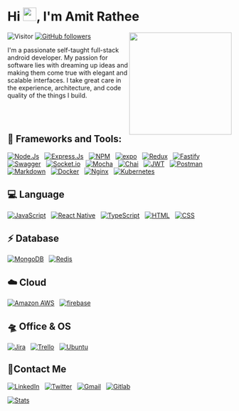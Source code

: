 <h1 align="left">Hi <img src="https://media.giphy.com/media/ObNTw8Uzwy6KQ/giphy.gif" width="30px">, I'm Amit Rathee</h1>

![Visitor](https://visitor-badge.laobi.icu/badge?page_id=Bhargavi-hash.repoName) [![GitHub followers](https://img.shields.io/github/followers/amitrathee987.svg?style=social&label=Follow)](https://github.com/amitrathee987?tab=followers)
<img align='right' src="https://cdn.dribbble.com/users/600557/screenshots/3625204/untitled-1.gif" width="230">

I'm a passionate self-taught full-stack android developer. My passion for software lies with dreaming up ideas and making them come true with elegant and scalable interfaces. I take great care in the experience, architecture, and code quality of the things I build.

<br/>
<br/>


## 🚀 Frameworks and Tools:

[![Node.Js](https://img.shields.io/badge/Node.js-339933?style=flat&logo=nodedotjs&logoColor=white)](https://github.com/amitrathee987)&nbsp;&nbsp;
[![Express.Js](https://img.shields.io/badge/Express.js-000000?style=flat&logo=express&logoColor=white)](https://github.com/amitrathee987)&nbsp;&nbsp;
[![NPM](https://img.shields.io/badge/npm-CB3837?style=flat&logo=npm&logoColor=white)](https://github.com/amitrathee987)&nbsp;&nbsp;
[![expo](https://img.shields.io/badge/Expo-1B1F23?style=flat&logo=expo&logoColor=white)](https://github.com/amitrathee987)&nbsp;&nbsp;
[![Redux](https://img.shields.io/badge/Redux-593D88?style=flat&logo=redux&logoColor=white)](https://github.com/amitrathee987)&nbsp;&nbsp;
[![Fastify](https://img.shields.io/badge/fastify-202020?style=flat&logo=fastify&logoColor=white)](https://github.com/amitrathee987)&nbsp;&nbsp;
[![Swagger](https://img.shields.io/badge/Swagger-85EA2D?style=flat&logo=Swagger&logoColor=white)](https://github.com/amitrathee987)&nbsp;&nbsp;
[![Socket.io](https://img.shields.io/badge/Socket.io-010101?&style=flat&logo=Socket.io&logoColor=white)](https://github.com/amitrathee987)&nbsp;&nbsp;
[![Mocha](https://img.shields.io/badge/Mocha-8D6748?style=flat&logo=Mocha&logoColor=white)](https://github.com/amitrathee987)&nbsp;&nbsp;
[![Chai](https://img.shields.io/badge/chai-A30701?style=flat&logo=chai&logoColor=white)](https://github.com/amitrathee987)&nbsp;&nbsp;
[![JWT](https://img.shields.io/badge/JWT-000000?style=flat&logo=JSON%20web%20tokens&logoColor=white)](https://github.com/amitrathee987)&nbsp;&nbsp;
[![Postman](https://img.shields.io/badge/Postman-FF6C37?style=flat&logo=Postman&logoColor=white)](https://github.com/amitrathee987)&nbsp;&nbsp;
[![Markdown](https://img.shields.io/badge/Markdown-000000?style=flat&logo=markdown&logoColor=white)](https://github.com/amitrathee987)&nbsp;&nbsp;
[![Docker](https://img.shields.io/badge/Docker-2CA5E0?style=flat&logo=docker&logoColor=white)](https://github.com/amitrathee987)&nbsp;&nbsp;
[![Nginx](https://img.shields.io/badge/Nginx-009639?style=flat&logo=nginx&logoColor=white)](https://github.com/amitrathee987)&nbsp;&nbsp;
[![Kubernetes](https://img.shields.io/badge/kubernetes-326ce5.svg?&style=flat&logo=kubernetes&logoColor=white)](https://github.com/amitrathee987)

## 💻 Language
[![JavaScript](https://img.shields.io/badge/JavaScript-323330?style=flat&logo=javascript&logoColor=F7DF1E)](https://github.com/amitrathee987)&nbsp;&nbsp;
[![React Native](https://img.shields.io/badge/React_Native-20232A?style=flat&logo=react&logoColor=61DAFB&link=https://github.com/amitrathee987)](https://github.com/amitrathee987)&nbsp;&nbsp;
[![TypeScript](https://img.shields.io/badge/TypeScript-007ACC?style=flat&logo=typescript&logoColor=white)](https://github.com/amitrathee987)&nbsp;&nbsp;
[![HTML](https://img.shields.io/badge/HTML5-E34F26?style=flat&logo=html5&logoColor=white)](https://github.com/amitrathee987)&nbsp;&nbsp;
[![CSS](https://img.shields.io/badge/CSS3-1572B6?style=flat&logo=css3&logoColor=white)](https://github.com/amitrathee987)


## ⚡️ Database
[![MongoDB](https://img.shields.io/badge/MongoDB-4EA94B?style=flat&logo=mongodb&logoColor=white)](https://github.com/amitrathee987)&nbsp;&nbsp;
[![Redis](https://img.shields.io/badge/redis-CC0000.svg?&style=flat&logo=redis&logoColor=white)](https://github.com/amitrathee987)

## ☁️ Cloud
[![Amazon AWS](https://img.shields.io/badge/Amazon_AWS-FF9900?style=flat&logo=amazonaws&logoColor=white)](https://github.com/amitrathee987)&nbsp;&nbsp;
[![firebase](https://img.shields.io/badge/firebase-ffca28?style=flat&logo=firebase&logoColor=black)](https://github.com/amitrathee987)

## 🛸 Office & OS
[![Jira](https://img.shields.io/badge/Jira-0052CC?style=flat&logo=Jira&logoColor=white)](https://github.com/amitrathee987)&nbsp;&nbsp;
[![Trello](https://img.shields.io/badge/Trello-0052CC?style=flat&logo=trello&logoColor=white)](https://github.com/amitrathee987)&nbsp;&nbsp;
[![Ubuntu](https://img.shields.io/badge/Ubuntu-E95420?style=flat&logo=ubuntu&logoColor=white)](https://github.com/amitrathee987)

## 📱Contact Me
[![LinkedIn](https://img.shields.io/badge/LinkedIn-0077B5?style=flat&logo=linkedin&logoColor=white)](https://www.linkedin.com/in/amitrathee729)&nbsp;&nbsp;
[![Twitter](https://img.shields.io/badge/Twitter-1DA1F2?style=flat&logo=twitter&logoColor=white)](https://twitter.com/AmitRathee729)&nbsp;&nbsp;
[![Gmail](https://img.shields.io/badge/Gmail-D14836?style=flat&logo=gmail&logoColor=white)](mailto:amitrathee729@gmail.com)&nbsp;&nbsp;
[![Gitlab](https://img.shields.io/badge/GitLab-330F63?style=flat&logo=gitlab&logoColor=white)](https://gitlab.com/trabko)


[![Stats](https://github-readme-stats.vercel.app/api/top-langs/?username=amitrathee987)]('#')


